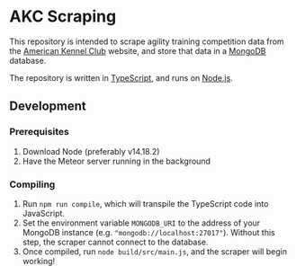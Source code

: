 # AKC Scraping

This repository is intended to scrape agility training competition data from the
[American Kennel Club](akc.org) website, and store that data in a
[MongoDB](https://www.mongodb.com/) database.

The repository is written in [TypeScript](https://www.typescriptlang.org/), and
runs on [Node.js](https://nodejs.org/).

## Development

### Prerequisites

1. Download Node (preferably v14.18.2)
1. Have the Meteor server running in the background

### Compiling

1. Run `npm run compile`, which will transpile the TypeScript code into
   JavaScript.
1. Set the environment variable `MONGODB_URI` to the address of your MongoDB
   instance (e.g. `"mongodb://localhost:27017"`). Without this step, the scraper
   cannot connect to the database.
1. Once compiled, run `node build/src/main.js`, and the scraper will begin
   working!
